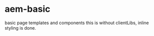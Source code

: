 # aem-basic
basic page templates and components
this is without clientLibs, inline styling is done.
